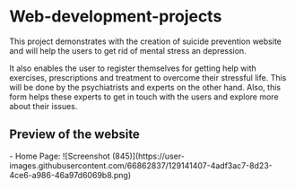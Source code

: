 # Web-development-projects

This project demonstrates with the creation of suicide prevention website and will help the users to get rid of mental stress an depression.

It also enables the user to register themselves for getting help with exercises, prescriptions and treatment to overcome their stressful life. This will be done by the psychiatrists and experts on the other hand. 
Also, this form helps these experts to get in touch with the users and explore more about their issues.

<h2> Preview of the website </h2>
 - Home Page: 
 ![Screenshot (845)](https://user-images.githubusercontent.com/66862837/129141407-4adf3ac7-8d23-4ce6-a986-46a97d6069b8.png)


